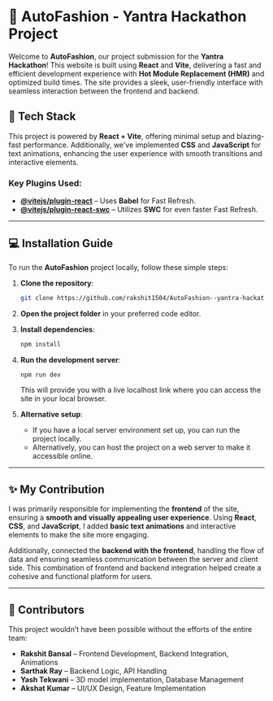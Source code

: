 # 🚗 AutoFashion - Yantra Hackathon Project

Welcome to **AutoFashion**, our project submission for the **Yantra Hackathon**! This website is built using **React** and **Vite**, delivering a fast and efficient development experience with **Hot Module Replacement (HMR)** and optimized build times. The site provides a sleek, user-friendly interface with seamless interaction between the frontend and backend.

## 🚀 Tech Stack

This project is powered by **React + Vite**, offering minimal setup and blazing-fast performance. Additionally, we've implemented **CSS** and **JavaScript** for text animations, enhancing the user experience with smooth transitions and interactive elements.

### Key Plugins Used:
- **[@vitejs/plugin-react](https://github.com/vitejs/vite-plugin-react/blob/main/packages/plugin-react/README.md)** – Uses **Babel** for Fast Refresh.  
- **[@vitejs/plugin-react-swc](https://github.com/vitejs/vite-plugin-react-swc)** – Utilizes **SWC** for even faster Fast Refresh.

---

## 💻 Installation Guide  

To run the **AutoFashion** project locally, follow these simple steps:

1. **Clone the repository**:
   ```bash
   git clone https://github.com/rakshit1504/AutoFashion--yantra-hackathon-site.git
   ```

2. **Open the project folder** in your preferred code editor.

3. **Install dependencies**:
   ```bash
   npm install
   ```

4. **Run the development server**:
   ```bash
   npm run dev
   ```
   This will provide you with a live localhost link where you can access the site in your local browser.

5. **Alternative setup**:
   - If you have a local server environment set up, you can run the project locally.
   - Alternatively, you can host the project on a web server to make it accessible online.

---

## ✨ My Contribution  

I was primarily responsible for implementing the **frontend** of the site, ensuring a **smooth and visually appealing user experience**. Using **React**, **CSS**, and **JavaScript**, I added **basic text animations** and interactive elements to make the site more engaging.

Additionally, connected the **backend with the frontend**, handling the flow of data and ensuring seamless communication between the server and client side. This combination of frontend and backend integration helped create a cohesive and functional platform for users.

---

## 👥 Contributors  

This project wouldn’t have been possible without the efforts of the entire team:
- **Rakshit Bansal** – Frontend Development, Backend Integration, Animations  
- **Sarthak Ray** – Backend Logic, API Handling  
- **Yash Tekwani** – 3D model implementation, Database Management  
- **Akshat Kumar** – UI/UX Design, Feature Implementation  


